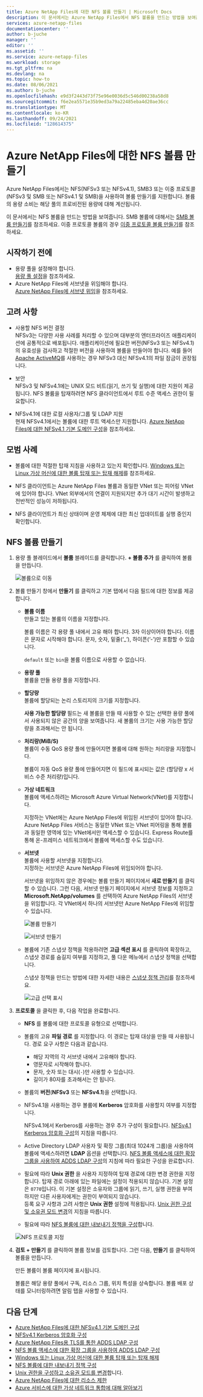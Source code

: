 ```yaml
---
title: Azure NetApp Files에 대한 NFS 볼륨 만들기 | Microsoft Docs
description: 이 문서에서는 Azure NetApp Files에서 NFS 볼륨을 만드는 방법을 보여줍니다. 사용할 버전 및 모범 사례와 같은 고려 사항에 대해 알아봅니다.
services: azure-netapp-files
documentationcenter: ''
author: b-juche
manager: ''
editor: ''
ms.assetid: ''
ms.service: azure-netapp-files
ms.workload: storage
ms.tgt_pltfrm: na
ms.devlang: na
ms.topic: how-to
ms.date: 08/06/2021
ms.author: b-juche
ms.openlocfilehash: e9d3f2443d73f75e96e0036d5c546d00238a58d8
ms.sourcegitcommit: f6e2ea5571e35b9ed3a79a22485eba4d20ae36cc
ms.translationtype: MT
ms.contentlocale: ko-KR
ms.lasthandoff: 09/24/2021
ms.locfileid: "128614375"
---
```

# <a name="create-an-nfs-volume-for-azure-netapp-files"></a>Azure NetApp Files에 대한 NFS 볼륨 만들기

Azure NetApp Files에서는 NFS(NFSv3 또는 NFSv4.1), SMB3 또는 이중 프로토콜(NFSv3 및 SMB 또는 NFSv4.1 및 SMB)을 사용하여 볼륨 만들기를 지원합니다. 볼륨의 용량 소비는 해당 풀의 프로비전된 용량에 대해 계산됩니다. 

이 문서에서는 NFS 볼륨을 만드는 방법을 보여줍니다. SMB 볼륨에 대해서는 [SMB 볼륨 만들기](azure-netapp-files-create-volumes-smb.md)를 참조하세요. 이중 프로토콜 볼륨의 경우 [이중 프로토콜 볼륨 만들기](create-volumes-dual-protocol.md)를 참조하세요.

## <a name="before-you-begin"></a>시작하기 전에 
* 용량 풀을 설정해야 합니다.  
    [용량 풀 설정](azure-netapp-files-set-up-capacity-pool.md)을 참조하세요.   
* Azure NetApp Files에 서브넷을 위임해야 합니다.  
    [Azure NetApp Files에 서브넷 위임](azure-netapp-files-delegate-subnet.md)을 참조하세요.

## <a name="considerations"></a>고려 사항 

* 사용할 NFS 버전 결정  
  NFSv3는 다양한 사용 사례를 처리할 수 있으며 대부분의 엔터프라이즈 애플리케이션에 공통적으로 배포됩니다. 애플리케이션에 필요한 버전(NFSv3 또는 NFSv4.1)의 유효성을 검사하고 적절한 버전을 사용하여 볼륨을 만들어야 합니다. 예를 들어 [Apache ActiveMQ](https://activemq.apache.org/shared-file-system-master-slave)를 사용하는 경우 NFSv3 대신 NFSv4.1의 파일 잠금이 권장됩니다. 

* 보안  
  NFSv3 및 NFSv4.1에는 UNIX 모드 비트(읽기, 쓰기 및 실행)에 대한 지원이 제공됩니다. NFS 볼륨을 탑재하려면 NFS 클라이언트에서 루트 수준 액세스 권한이 필요합니다.

* NFSv4.1에 대한 로컬 사용자/그룹 및 LDAP 지원  
  현재 NFSv4.1에서는 볼륨에 대한 루트 액세스만 지원합니다. [Azure NetApp Files에 대한 NFSv4.1 기본 도메인 구성](azure-netapp-files-configure-nfsv41-domain.md)을 참조하세요. 

## <a name="best-practice"></a>모범 사례

* 볼륨에 대한 적절한 탑재 지침을 사용하고 있는지 확인합니다.  [Windows 또는 Linux 가상 머신에 대한 볼륨 탑재 또는 탑재 해제](azure-netapp-files-mount-unmount-volumes-for-virtual-machines.md)를 참조하세요.

* NFS 클라이언트는 Azure NetApp Files 볼륨과 동일한 VNet 또는 피어링 VNet에 있어야 합니다. VNet 외부에서의 연결이 지원되지만 추가 대기 시간이 발생하고 전반적인 성능이 저하됩니다.

* NFS 클라이언트가 최신 상태이며 운영 체제에 대한 최신 업데이트를 실행 중인지 확인합니다.

## <a name="create-an-nfs-volume"></a>NFS 볼륨 만들기

1.  용량 풀 블레이드에서 **볼륨** 블레이드를 클릭합니다. **+ 볼륨 추가** 를 클릭하여 볼륨을 만듭니다. 

    ![볼륨으로 이동](../media/azure-netapp-files/azure-netapp-files-navigate-to-volumes.png) 

2.  볼륨 만들기 창에서 **만들기** 를 클릭하고 기본 탭에서 다음 필드에 대한 정보를 제공합니다.   
    * **볼륨 이름**      
        만들고 있는 볼륨의 이름을 지정합니다.   

        볼륨 이름은 각 용량 풀 내에서 고유 해야 합니다. 3자 이상이어야 합니다. 이름은 문자로 시작해야 합니다. 문자, 숫자, 밑줄(‘_’), 하이픈(‘-’)만 포함할 수 있습니다.

        `default` 또는 `bin`을 볼륨 이름으로 사용할 수 없습니다.

    * **용량 풀**  
        볼륨을 만들 용량 풀을 지정합니다.

    * **할당량**  
        볼륨에 할당되는 논리 스토리지의 크기를 지정합니다.  

        **사용 가능한 할당량** 필드는 새 볼륨을 만들 때 사용할 수 있는 선택한 용량 풀에서 사용되지 않은 공간의 양을 보여줍니다. 새 볼륨의 크기는 사용 가능한 할당량을 초과해서는 안 됩니다.  

    * **처리량(MiB/S)**    
        볼륨이 수동 QoS 용량 풀에 만들어지면 볼륨에 대해 원하는 처리량을 지정합니다.   

        볼륨이 자동 QoS 용량 풀에 만들어지면 이 필드에 표시되는 값은 (할당량 x 서비스 수준 처리량)입니다.   

    * **가상 네트워크**  
        볼륨에 액세스하려는 Microsoft Azure Virtual Network(VNet)를 지정합니다.  

        지정하는 VNet에는 Azure NetApp Files에 위임된 서브넷이 있어야 합니다. Azure NetApp Files 서비스는 동일한 VNet 또는 VNet 피어링을 통해 볼륨과 동일한 영역에 있는 VNet에서만 액세스할 수 있습니다. Express Route를 통해 온-프레미스 네트워크에서 볼륨에 액세스할 수도 있습니다.   

    * **서브넷**  
        볼륨에 사용할 서브넷을 지정합니다.  
        지정하는 서브넷은 Azure NetApp Files에 위임되어야 합니다. 
        
        서브넷을 위임하지 않은 경우에는 볼륨 만들기 페이지에서 **새로 만들기** 를 클릭할 수 있습니다. 그런 다음, 서브넷 만들기 페이지에서 서브넷 정보를 지정하고 **Microsoft.NetApp/volumes** 를 선택하여 Azure NetApp Files의 서브넷을 위임합니다. 각 VNet에서 하나의 서브넷만 Azure NetApp Files에 위임할 수 있습니다.   
 
        ![볼륨 만들기](../media/azure-netapp-files/azure-netapp-files-new-volume.png)
    
        ![서브넷 만들기](../media/azure-netapp-files/azure-netapp-files-create-subnet.png)

    * 볼륨에 기존 스냅샷 정책을 적용하려면 **고급 섹션 표시** 를 클릭하여 확장하고, 스냅샷 경로를 숨길지 여부를 지정하고, 풀 다운 메뉴에서 스냅샷 정책을 선택합니다. 

        스냅샷 정책을 만드는 방법에 대한 자세한 내용은 [스냅샷 정책 관리](snapshots-manage-policy.md)를 참조하세요.

        ![고급 선택 표시](../media/azure-netapp-files/volume-create-advanced-selection.png)

3. **프로토콜** 을 클릭한 후, 다음 작업을 완료합니다.  
    * **NFS** 를 볼륨에 대한 프로토콜 유형으로 선택합니다.   

    * 볼륨의 고유 **파일 경로** 를 지정합니다. 이 경로는 탑재 대상을 만들 때 사용됩니다. 경로 요구 사항은 다음과 같습니다.   
        - 해당 지역의 각 서브넷 내에서 고유해야 합니다. 
        - 영문자로 시작해야 합니다.
        - 문자, 숫자 또는 대시(`-`)만 사용할 수 있습니다. 
        - 길이가 80자를 초과해서는 안 됩니다.

    * 볼륨의 **버전**(**NFSv3** 또는 **NFSv4.1**)을 선택합니다.  

    * NFSv4.1을 사용하는 경우 볼륨에 **Kerberos** 암호화를 사용할지 여부를 지정합니다.  

        NFSv4.1에서 Kerberos를 사용하는 경우 추가 구성이 필요합니다. [NFSv4.1 Kerberos 암호화 구성](configure-kerberos-encryption.md)의 지침을 따릅니다.

    * Active Directory LDAP 사용자 및 확장 그룹(최대 1024개 그룹)을 사용하여 볼륨에 액세스하려면 **LDAP** 옵션을 선택합니다. [NFS 볼륨 액세스에 대한 확장 그룹을 사용하여 ADDS LDAP 구성](configure-ldap-extended-groups.md)의 지침에 따라 필요한 구성을 완료합니다. 
 
    *  필요에 따라 **Unix 권한** 을 사용자 지정하여 탑재 경로에 대한 변경 권한을 지정합니다. 탑재 경로 아래에 있는 파일에는 설정이 적용되지 않습니다. 기본 설정은 `0770`입니다. 이 기본 설정은 소유자와 그룹에 읽기, 쓰기, 실행 권한을 부여하지만 다른 사용자에게는 권한이 부여되지 않습니다.     
        등록 요구 사항과 고려 사항은 **Unix 권한** 설정에 적용됩니다. [Unix 권한 구성 및 소유권 모드 변경](configure-unix-permissions-change-ownership-mode.md)의 지침을 따릅니다.   

    * 필요에 따라 [NFS 볼륨에 대한 내보내기 정책을 구성](azure-netapp-files-configure-export-policy.md)합니다.

    ![NFS 프로토콜 지정](../media/azure-netapp-files/azure-netapp-files-protocol-nfs.png)

4. **검토 + 만들기** 를 클릭하여 볼륨 정보를 검토합니다.  그런 다음, **만들기** 를 클릭하여 볼륨을 만듭니다.

    만든 볼륨이 볼륨 페이지에 표시됩니다. 
 
    볼륨은 해당 용량 풀에서 구독, 리소스 그룹, 위치 특성을 상속합니다. 볼륨 배포 상태를 모니터링하려면 알림 탭을 사용할 수 있습니다.

## <a name="next-steps"></a>다음 단계  

* [Azure NetApp Files에 대한 NFSv4.1 기본 도메인 구성](azure-netapp-files-configure-nfsv41-domain.md)
* [NFSv4.1 Kerberos 암호화 구성](configure-kerberos-encryption.md)
* [Azure NetApp Files용 TLS를 통한 ADDS LDAP 구성](configure-ldap-over-tls.md)
* [NFS 볼륨 액세스에 대한 확장 그룹을 사용하여 ADDS LDAP 구성](configure-ldap-extended-groups.md)
* [Windows 또는 Linux 가상 머신에 대한 볼륨 탑재 또는 탑재 해제](azure-netapp-files-mount-unmount-volumes-for-virtual-machines.md)
* [NFS 볼륨에 대한 내보내기 정책 구성](azure-netapp-files-configure-export-policy.md)
* [Unix 권한을 구성하고 소유권 모드를 변경](configure-unix-permissions-change-ownership-mode.md)합니다. 
* [Azure NetApp Files에 대한 리소스 제한](azure-netapp-files-resource-limits.md)
* [Azure 서비스에 대한 가상 네트워크 통합에 대해 알아보기](../virtual-network/virtual-network-for-azure-services.md)
